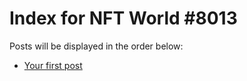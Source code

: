 # Index for NFT World #8013
Posts will be displayed in the order below:

- [Your first post](./001-first.md)


